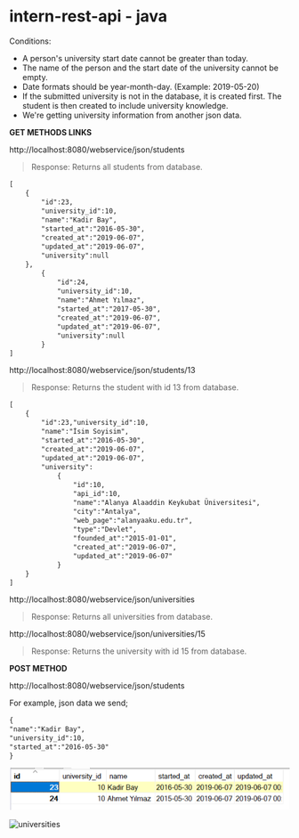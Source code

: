 # intern-rest-api - java

Conditions:
 - A person's university start date cannot be greater than today.
 - The name of the person and the start date of the university cannot be empty.
 - Date formats should be year-month-day. (Example: 2019-05-20)
 - If the submitted university is not in the database, it is created first. The student is then created to include university knowledge.
 - We're getting university information from another json data.

**GET METHODS LINKS**

http://localhost:8080/webservice/json/students
> Response: Returns all students from database.

	[
		{
		    "id":23,
		    "university_id":10,
		    "name":"Kadir Bay",
		    "started_at":"2016-05-30",
		    "created_at":"2019-06-07",
		    "updated_at":"2019-06-07",
		    "university":null
		},
			{
		    	"id":24,
		    	"university_id":10,
		    	"name":"Ahmet Yılmaz",
		    	"started_at":"2017-05-30",
		    	"created_at":"2019-06-07",
		    	"updated_at":"2019-06-07",
		    	"university":null
			}
	]

http://localhost:8080/webservice/json/students/13 
>Response: Returns the student with id 13 from database.

    [
	    {
		    "id":23,"university_id":10,
		    "name":"İsim Soyisim",
		    "started_at":"2016-05-30",
		    "created_at":"2019-06-07",
		    "updated_at":"2019-06-07",
		    "university":
			    {
				    "id":10,
				    "api_id":10,
				    "name":"Alanya Alaaddin Keykubat Üniversitesi",
					"city":"Antalya",
					"web_page":"alanyaaku.edu.tr",
					"type":"Devlet",
					"founded_at":"2015-01-01",
					"created_at":"2019-06-07",
					"updated_at":"2019-06-07"
				}
		}
	]

http://localhost:8080/webservice/json/universities
>Response: Returns all universities from database.

http://localhost:8080/webservice/json/universities/15
>Response: Returns the university with id 15 from database.

**POST METHOD**

http://localhost:8080/webservice/json/students

For example, json data we send;

    {
	"name":"Kadir Bay",
	"university_id":10,
	"started_at":"2016-05-30"
	}

![students](https://raw.githubusercontent.com/saspegas/intern-rest-api/master/images/mysql-students.png)

![universities
](https://raw.githubusercontent.com/saspegas/intern-rest-api/master/images/mysql-universities.png)
